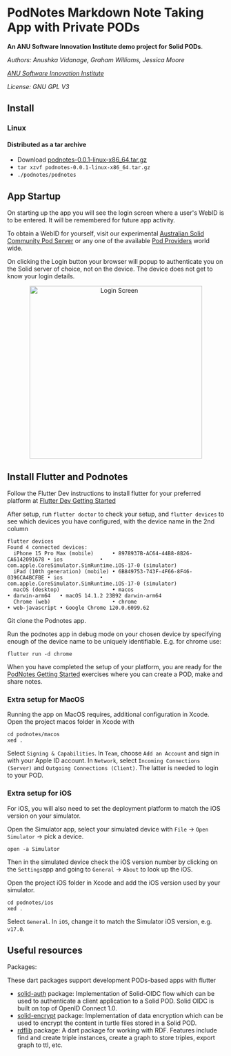 # PodNotes Markdown Note Taking App with Private PODs

**An ANU Software Innovation Institute demo project for Solid PODs**.

*Authors: Anushka Vidanage, Graham Williams, Jessica Moore*

*[ANU Software Innovation Institute](https://sii.anu.edu.au)*

*License: GNU GPL V3*

## Install

### Linux

#### Distributed as a tar archive

+ Download
  [podnotes-0.0.1-linux-x86_64.tar.gz](https://github.com/anusii/podnotes/raw/main/dist/podnotes-0.0.1-linux-x86_64.tar.gz)
+ `tar xzvf podnotes-0.0.1-linux-x86_64.tar.gz`
+ `./podnotes/podnotes`

## App Startup

On starting up the app you will see the login screen where a user's
WebID is to be entered. It will be remembered for future app
activity.

To obtain a WebID for yourself, visit our experimental
[Australian Solid Community Pod
Server](https://pods.solidcommunity.au/.account/login/password/register/)
or any one of the available [Pod
Providers](https://solidproject.org/users/get-a-pod) world wide.

On clicking the Login button your browser will popup to authenticate you
on the Solid server of choice, not on the device. The device does not
get to know your login details.

<div align="center">
	<img
	src="images/login.png"
	alt="Login Screen" width="400">
</div>



## Install Flutter and Podnotes<a name="install"></a>

Follow the Flutter Dev instructions to install flutter for your preferred platform at [Flutter Dev Getting Started](https://docs.flutter.dev/get-started/install)

After setup, run `flutter doctor` to check your setup, and `flutter devices` to see which devices you have configured, with the device name in the 2nd column
```
flutter devices
Found 4 connected devices:
  iPhone 15 Pro Max (mobile)      • 8978937B-AC64-44B8-8B26-CA6142091678 • ios            • com.apple.CoreSimulator.SimRuntime.iOS-17-0 (simulator)
  iPad (10th generation) (mobile) • 6B849753-743F-4F66-8F46-0396CA4BCFBE • ios            • com.apple.CoreSimulator.SimRuntime.iOS-17-0 (simulator)
  macOS (desktop)                 • macos                                • darwin-arm64   • macOS 14.1.2 23B92 darwin-arm64
  Chrome (web)                    • chrome                               • web-javascript • Google Chrome 120.0.6099.62
```

Git clone the Podnotes app.

Run the podnotes app in debug mode on your chosen device by specifying enough of the device name to be uniquely identifiable. E.g. for chrome use:
```
flutter run -d chrome
```

When you have completed the setup of your platform, you are ready for the [PodNotes Getting Started](exercises/README.md) exercises where you can create a POD, make and share notes.

### Extra setup for MacOS<a name="extra_for_macos"></a>

Running the app on MacOS requires, additional configuration in Xcode. Open the project macos folder in Xcode with
```
cd podnotes/macos
xed .
```
Select `Signing & Capabilities`. In `Team`, choose `Add an Account` and sign in with your Apple ID account. In `Network`, select `Incoming Connections (Server)` and `Outgoing Connections (Client)`. The latter is needed to login to your POD.

### Extra setup for iOS<a name="extra_for_ios"></a>

For iOS, you will also need to set the deployment platform to match the iOS version on your simulator.

Open the Simulator app, select your simulated device with `File` -> `Open Simulator` -> pick a device.
```
open -a Simulator
```
Then in the simulated device check the iOS version number by clicking on the `Settings`app and going to `General` -> `About` to look up the iOS.

Open the project iOS folder in Xcode and add the iOS version used by your simulator.
```
cd podnotes/ios
xed .
```
Select `General`. In `iOS`, change it to match the Simulator iOS version, e.g. `v17.0`.


## Useful resources

Packages:

These dart packages support development PODs-based apps with flutter

- [solid-auth](https://pub.dev/packages/solid_auth) package: Implementation of Solid-OIDC flow which can be used to authenticate a client application to a Solid POD. Solid OIDC is built on top of OpenID Connect 1.0.
- [solid-encrypt](https://pub.dev/packages/solid_encrypt) package: Implementation of data encryption which can be used to encrypt the content in turtle files stored in a Solid POD.
- [rdflib](https://pub.dev/packages/rdflib) package: A dart package for working with RDF. Features include find and create triple instances, create a graph to store triples, export graph to ttl, etc.
